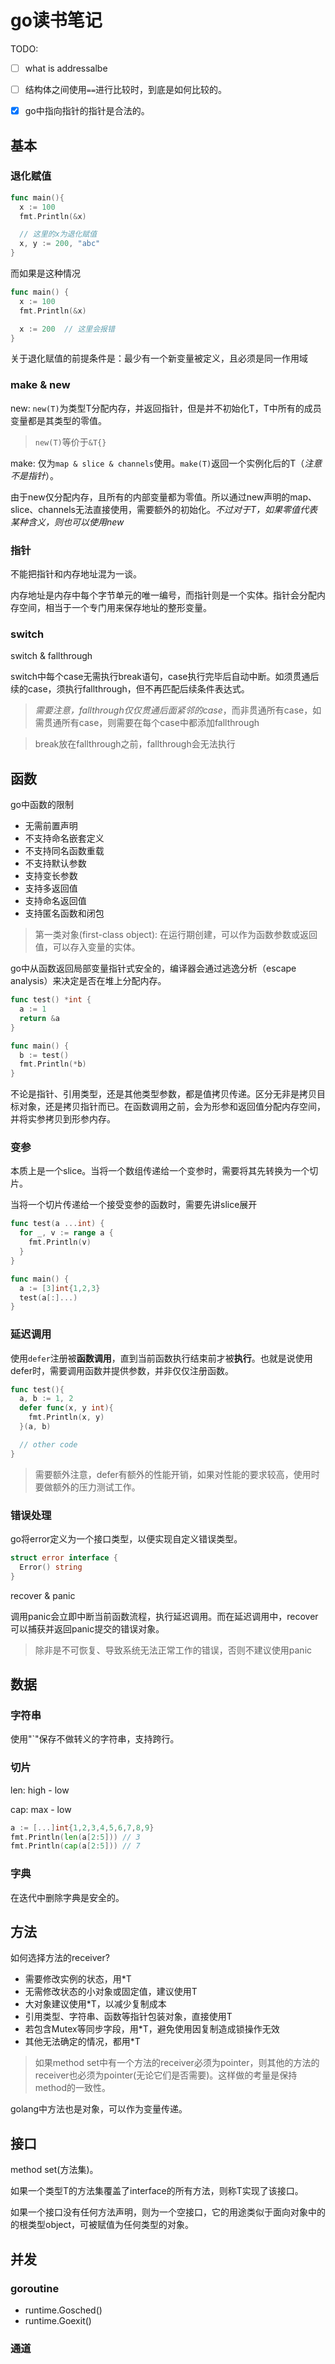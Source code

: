# go读书笔记

TODO:
- [ ] what is addressalbe
- [ ] 结构体之间使用`==`进行比较时，到底是如何比较的。
- [x] go中指向指针的指针是合法的。 


## 基本

### 退化赋值

```go
func main(){
  x := 100
  fmt.Println(&x)

  // 这里的x为退化赋值
  x, y := 200, "abc"
}
```
而如果是这种情况
```go
func main() {
  x := 100
  fmt.Println(&x)

  x := 200  // 这里会报错
}
```

关于退化赋值的前提条件是：最少有一个新变量被定义，且必须是同一作用域

### make & new

new: `new(T)`为类型T分配内存，并返回指针，但是并不初始化T，T中所有的成员变量都是其类型的零值。

> `new(T)`等价于`&T{}`

make: 仅为`map & slice & channels`使用。`make(T)`返回一个实例化后的T（*注意不是指针*）。

由于new仅分配内存，且所有的内部变量都为零值。所以通过new声明的map、slice、channels无法直接使用，需要额外的初始化。*不过对于T，如果零值代表某种含义，则也可以使用new*

### 指针

不能把指针和内存地址混为一谈。

内存地址是内存中每个字节单元的唯一编号，而指针则是一个实体。指针会分配内存空间，相当于一个专门用来保存地址的整形变量。

### switch

switch & fallthrough

switch中每个case无需执行break语句，case执行完毕后自动中断。如须贯通后续的case，须执行fallthrough，但不再匹配后续条件表达式。
> *需要注意，fallthrough仅仅贯通后面紧邻的case*，而非贯通所有case，如需贯通所有case，则需要在每个case中都添加fallthrough

> break放在fallthrough之前，fallthrough会无法执行

## 函数

go中函数的限制
- 无需前置声明
- 不支持命名嵌套定义
- 不支持同名函数重载
- 不支持默认参数
- 支持变长参数
- 支持多返回值
- 支持命名返回值
- 支持匿名函数和闭包

> 第一类对象(first-class object): 在运行期创建，可以作为函数参数或返回值，可以存入变量的实体。 

go中从函数返回局部变量指针式安全的，编译器会通过逃逸分析（escape analysis）来决定是否在堆上分配内存。

```go
func test() *int {
  a := 1
  return &a
}

func main() {
  b := test()
  fmt.Println(*b)
}
```

不论是指针、引用类型，还是其他类型参数，都是值拷贝传递。区分无非是拷贝目标对象，还是拷贝指针而已。在函数调用之前，会为形参和返回值分配内存空间，并将实参拷贝到形参内存。

### 变参

本质上是一个slice。当将一个数组传递给一个变参时，需要将其先转换为一个切片。

当将一个切片传递给一个接受变参的函数时，需要先讲slice展开
```go
func test(a ...int) {
  for _, v := range a {
    fmt.Println(v)
  }
}

func main() {
  a := [3]int{1,2,3}
  test(a[:]...)
}
```
### 延迟调用

使用`defer`注册被**函数调用**，直到当前函数执行结束前才被**执行**。也就是说使用defer时，需要调用函数并提供参数，并非仅仅注册函数。

```go
func test(){
  a, b := 1, 2
  defer func(x, y int){
    fmt.Println(x, y)
  }(a, b)

  // other code
}
```

> 需要额外注意，defer有额外的性能开销，如果对性能的要求较高，使用时要做额外的压力测试工作。

### 错误处理

go将error定义为一个接口类型，以便实现自定义错误类型。
```go
struct error interface {
  Error() string
}
```

recover & panic

调用panic会立即中断当前函数流程，执行延迟调用。而在延迟调用中，recover可以捕获并返回panic提交的错误对象。

> 除非是不可恢复、导致系统无法正常工作的错误，否则不建议使用panic

## 数据

### 字符串

使用"`"保存不做转义的字符串，支持跨行。

### 切片

len: high - low

cap: max - low

```go
a := [...]int{1,2,3,4,5,6,7,8,9}
fmt.Println(len(a[2:5])) // 3
fmt.Println(cap(a[2:5])) // 7
```

### 字典

在迭代中删除字典是安全的。

## 方法

如何选择方法的receiver?
- 需要修改实例的状态，用*T
- 无需修改状态的小对象或固定值，建议使用T
- 大对象建议使用*T，以减少复制成本
- 引用类型、字符串、函数等指针包装对象，直接使用T
- 若包含Mutex等同步字段，用*T，避免使用因复制造成锁操作无效
- 其他无法确定的情况，都用*T

> 如果method set中有一个方法的receiver必须为pointer，则其他的方法的receiver也必须为pointer(无论它们是否需要)。这样做的考量是保持method的一致性。


golang中方法也是对象，可以作为变量传递。

## 接口

method set(方法集)。

如果一个类型T的方法集覆盖了interface的所有方法，则称T实现了该接口。

如果一个接口没有任何方法声明，则为一个空接口，它的用途类似于面向对象中的的根类型object，可被赋值为任何类型的对象。

## 并发

### goroutine

- runtime.Gosched()
- runtime.Goexit()

### 通道



